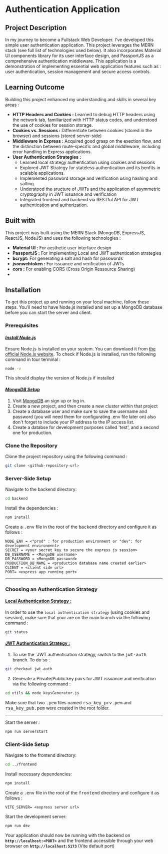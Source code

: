 # Authentication Application

## Project Description

In my journey to become a Fullstack Web Developer. I've developed this simple user authentication application. This project leverages the MERN stack (see full list of technologies used below). It also incorporates Material UI components library for its user interface design, and PassportJS as a comprehensive authentication middleware. This application is a demonstration of implementing essential web application features such as : user authentication, session management and secure access controls.

## Learning Outcome

Building this project enhanced my understanding and skills in several key areas :

- **HTTP Headers and Cookies :** Learned to debug HTTP headers using the network tab, familiarized with HTTP status codes, and understood the use of cookies for session storage.
- **Cookies vs. Sessions :** Differentiate between cookies (stored in the browser) and sessions (stored server-side)
- **Middleware in Express :** Acquired good grasp on the exection flow, and the distinction between route-specific and global middleware, including error handling in Express applications.
- **User Authentication Strategies :**
  - Learned local strategy authentication using cookies and sessions
  - Explored JWT Strategy for stateless authentication and its benfits in scalable applications.
  - Implemented password storage and verification using hashing and salting
  - Understood the sructure of JWTs and the application of asymmetric cryptography in JWT issuance and verification
  - Integrated frontend and backend via RESTful API for JWT authentication and authorization.

## Built with

This project was built using the MERN Stack (MongoDB, ExpressJS, ReactJS, NodeJS) and uses the following technologies :

- **Material UI :** For aesthetic user interface design
- **PassportJS :** For implementing Local and JWT authentication strategies
- **bcrypt:** For generating a salt and hash for passwords
- **jsonwebtoken :** For issuance and verification of JWTs
- **cors :** For enabling CORS (Cross Origin Ressource Sharing)
-

## Installation

To get this project up and running on your local machine, follow these steps. You'll need to have Node.js installed and set up a MongoDB database before you can start the server and client.

### Prerequisites

#### <u>_Install Node.js_</u>

Ensure Node.js is installed on your system. You can downlaod it from [the official Node.js website](https://nodejs.org/en/download/package-manager). To check if Node.js is installed, run the following command in tour terminal :

```bash
node -v
```

This should display the version of Node.js if installed

#### <u>_MongoDB Setup_</u>

1. Visit [MongoDB](https://www.mongodb.com/) an sign up or log in.
2. Create a new project, and then create a new cluster within that project
3. Create a database user and make sure to save the username and password (you will need them for configurating .env file later on) also don't forget to include your IP address to the IP access list.
4. Create a databse for development purposes called 'test', and a second one for production.

### Clone the Repository

Clone the project repository using the following command :

```bash
git clone <github-repository-url>
```

### Server-Side Setup

Navigate to the backend directory:

```bash
cd backend
```

Install the dependencies :

```bash
npm install
```

Create a <kbd>.env</kbd> file in the root of the <kbd>backend</kbd> directory and configure it as follows :

```plaintext
NODE_ENV = <"prod" : for production environment or "dev": for development environment>
SECRET = <your secret key to secure the express js session>
DB_USERNAME = <MongoDB username>
DB_PASSWORD = <MongoDB password>
PRODUCTION_DB_NAME = <production database name created earlier>
CLIENT = <client side url>
PORT= <express app running port>
```

---

### Choosing an Authentication Strategy

#### <u>Local Authentication Strategy :</u>

In order to use the `local authentication strategy` (using cookies and session), make sure that your are on the main branch via the following command :

```bash
git status
```

#### <u>JWT Authentication Strategy :</u>

1. To use the `JWT authentication strategy, switch to the <kbd>jwt-auth</kbd> branch. To do so :

```bash
git checkout jwt-auth
```

2. Generate a Private/Public key pairs for JWT issuance and verification via the following command :

```bash
cd utils && node keysGenerator.js
```

Make sure that two <kbd>.pem</kbd> files named <kbd>rsa_key_prv.pem</kbd> and <kbd>rsa_key_pub.pem</kbd> were created in the root folder.

---

Start the server :

```bash
npm run serverstart
```

### Client-Side Setup

Navigate to the frontend directory:

```bash
cd ../frontend
```

Install necessary dependencies:

```bash
npm install
```

Create a <kbd>.env</kbd> file in the root of the <kbd>frontend</kbd> directory and configure it as follows :

```plaintext
VITE_SERVER= <express server url>
```

Start the development server:

```bash
npm run dev
```

Your application should now be running with the backend on **`http://localhost:<PORT>`** and the frontend accessible through your web browser on **`http://localhost:5173`** (Vite default port)
